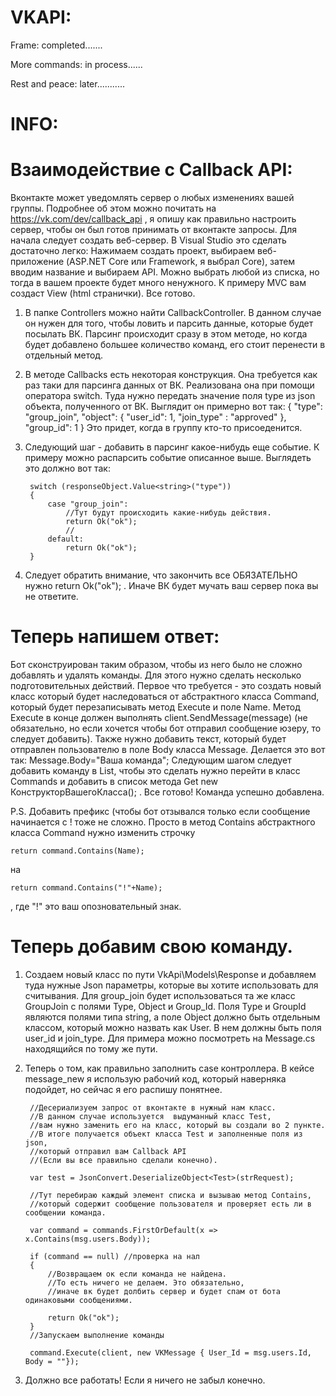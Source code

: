   # VKAPI:
    
Frame:              completed.......

More commands:      in process......

Rest and peace:     later...........

  # INFO:

# Взаимодействие с Callback API:

Вконтакте может уведомлять сервер о любых изменениях вашей группы. Подробнее об этом можно почитать на https://vk.com/dev/callback_api , я опишу как правильно настроить сервер, чтобы он был готов принимать от вконтакте запросы. 
Для начала следует создать веб-сервер. В Visual Studio это сделать достаточно легко: 
  Нажимаем создать проект, выбираем веб-приложение (ASP.NET Core или Framework, я выбрал Core), затем вводим название и выбираем API. Можно выбрать любой из списка, но тогда в вашем проекте будет много ненужного. К примеру MVC вам создаст View (html странички). Все готово.

1) В папке Controllers можно найти CallbackController. В данном случае он нужен для того, чтобы ловить и парсить данные, которые будет посылать ВК. Парсинг происходит сразу в этом методе, но когда будет добавлено большее количество команд, его стоит перенести в отдельный метод. 
2) В методе Callbacks есть некоторая конструкция. Она требуется как раз таки для парсинга данных от ВК. Реализована она при помощи оператора switch. Туда нужно передать значение поля type из json объекта, полученного от ВК. Выглядит он примерно вот так:
    {
      "type": "group_join", 
      "object": {
          "user_id": 1,
          "join_type" : "approved"
          },
      "group_id": 1
    }
    Это придет, когда в группу кто-то присоеденится. 
    
3) Следующий шаг - добавить в парсинг какое-нибудь еще событие. К примеру можно распарсить событие описанное выше. 
        Выглядеть это должно вот так: 
        
        switch (responseObject.Value<string>("type"))
        {
            case "group_join":
                //Тут будут происходить какие-нибудь действия.
                return Ok("ok");
                //
            default:
                return Ok("ok");
        }
4) Следует обратить внимание, что закончить все ОБЯЗАТЕЛЬНО нужно return Ok("ok"); . Иначе ВК будет мучать ваш сервер пока вы не ответите.

# Теперь напишем ответ:

Бот сконструирован таким образом, чтобы из него было не сложно добавлять и удалять команды. Для этого нужно сделать несколько подготовительных действий. 
Первое что требуется - это создать новый класс который будет наследоваться от абстрактного класса Command, который будет перезаписывать метод Execute и поле Name. Метод Execute в конце должен выполнять client.SendMessage(message) (не обязательно, но если хочется чтобы бот отправил сообщение юзеру, то следует добавить). Также нужно добавить текст, который будет отправлен пользователю в поле Body класса Message. Делается это вот так: Message.Body="Ваша команда"; 
Следующим шагом следует добавить команду в List, чтобы это сделать нужно перейти в класс Commands и добавить в список метода Get new КонструкторВашегоКласса(); . Все готово! Команда успешно добавлена.

P.S. Добавить префикс (чтобы бот отзывался только если сообщение начинается с ! тоже не сложно. Просто в метод Contains абстрактного класса Command нужно изменить строчку 

    return command.Contains(Name); 
на 

    return command.Contains("!"+Name); 
    
, где "!" это ваш опозновательный знак. 


# Теперь добавим свою команду. 

1) Создаем новый класс по пути VkApi\Models\Response и добавляем туда нужные Json параметры, которые вы хотите использовать для считывания. Для group_join будет использоваться та же класс GroupJoin с полями Type, Object и Group_Id. Поля Type и GroupId являются полями типа string, а поле Object должно быть отдельным классом, который можно назвать как User. В нем должны быть поля user_id и join_type. Для примера можно посмотреть на Message.cs находящийся по тому же пути.
2) Теперь о том, как правильно заполнить case контроллера. В кейсе message_new я использую рабочий код, который наверняка подойдет, но сейчас я его распишу понятнее. 

        //Десериализуем запрос от вконтакте в нужный нам класс. 
        //В данном случае используется  выдуманный класс Test, 
        //вам нужно заменить его на класс, который вы создали во 2 пункте. 
        //В итоге получается объект класса Test и заполненные поля из json,
        //который отправил вам Callback API 
        //(Если вы все правильно сделали конечно). 
        
        var test = JsonConvert.DeserializeObject<Test>(strRequest); 
        
        //Тут перебираю каждый элемент списка и вызываю метод Contains, 
        //который содержит сообщение пользователя и проверяет есть ли в сообщении команда.
        
        var command = commands.FirstOrDefault(x => x.Contains(msg.users.Body));

        if (command == null) //проверка на нал
        {
            //Возвращаем ок если команда не найдена. 
            //То есть ничего не делаем. Это обязательно, 
            //иначе вк будет долбить сервер и будет спам от бота одинаковыми сообщениями. 
            
            return Ok("ok");                        
        }
        //Запускаем выполнение команды 
        
        command.Execute(client, new VKMessage { User_Id = msg.users.Id, Body = ""});       
        
        
3) Должно все работать! Если я ничего не забыл конечно. 
        
